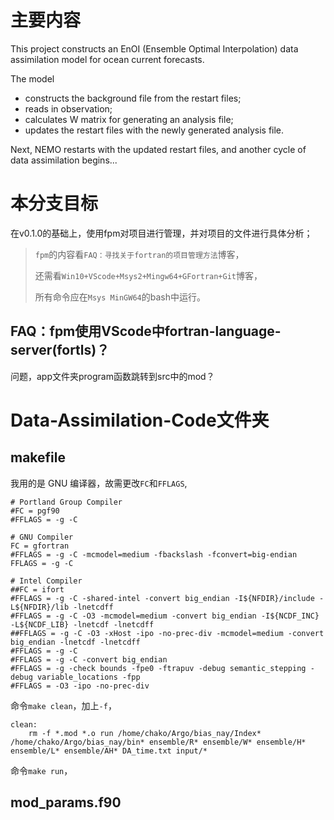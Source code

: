 # 主要内容

This project constructs an EnOI (Ensemble Optimal Interpolation) data assimilation model for ocean current forecasts. 

The model 
* constructs the background file from the restart files; 
* reads in observation;
* calculates W matrix for generating an analysis file;
* updates the restart files with the newly generated analysis file.

Next, NEMO restarts with the updated restart files, and another cycle of data assimilation begins...

# 本分支目标
在v0.1.0的基础上，使用fpm对项目进行管理，并对项目的文件进行具体分析；
> `fpm`的内容看`FAQ：寻找关于fortran的项目管理方法`博客，
>
> 还需看`Win10+VScode+Msys2+Mingw64+GFortran+Git`博客，
>
> 所有命令应在`Msys MinGW64`的bash中运行。
>

## FAQ：fpm使用VScode中fortran-language-server(fortls)？
问题，app文件夹program函数跳转到src中的mod？ 

# Data-Assimilation-Code文件夹
## makefile
我用的是 GNU 编译器，故需更改`FC`和`FFLAGS`,
```
# Portland Group Compiler
#FC = pgf90
#FFLAGS = -g -C

# GNU Compiler
FC = gfortran
#FFLAGS = -g -C -mcmodel=medium -fbackslash -fconvert=big-endian
FFLAGS = -g -C

# Intel Compiler
##FC = ifort
#FFLAGS = -g -C -shared-intel -convert big_endian -I${NFDIR}/include -L${NFDIR}/lib -lnetcdff
#FFLAGS = -g -C -O3 -mcmodel=medium -convert big_endian -I${NCDF_INC} -L${NCDF_LIB} -lnetcdf -lnetcdff
##FFLAGS = -g -C -O3 -xHost -ipo -no-prec-div -mcmodel=medium -convert big_endian -lnetcdf -lnetcdff
#FFLAGS = -g -C
#FFLAGS = -g -C -convert big_endian
#FFLAGS = -g -check bounds -fpe0 -ftrapuv -debug semantic_stepping -debug variable_locations -fpp
#FFLAGS = -O3 -ipo -no-prec-div
```
命令`make clean`，加上`-f`，
```
clean:
	rm -f *.mod *.o run /home/chako/Argo/bias_nay/Index* /home/chako/Argo/bias_nay/bin* ensemble/R* ensemble/W* ensemble/H* ensemble/L* ensemble/AH* DA_time.txt input/*
```
命令`make run`，


## mod_params.f90